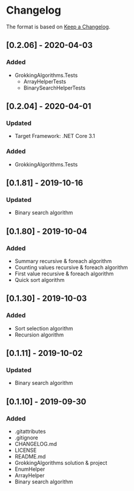 # Changelog

The format is based on [Keep a Changelog](https://keepachangelog.com/en/1.0.0/).

## [0.2.06] - 2020-04-03
### Added
- GrokkingAlgorithms.Tests
  - ArrayHelperTests
  - BinarySearchHelperTests

## [0.2.04] - 2020-04-01
### Updated
- Target Framework: .NET Core 3.1
### Added
- GrokkingAlgorithms.Tests

## [0.1.81] - 2019-10-16
### Updated
- Binary search algorithm

## [0.1.80] - 2019-10-04
### Added
- Summary recursive & foreach algorithm
- Counting values recursive & foreach algorithm
- First value recursive & foreach algorithm
- Quick sort algorithm

## [0.1.30] - 2019-10-03
### Added
- Sort selection algorithm
- Recursion algorithm

## [0.1.11] - 2019-10-02
### Updated
- Binary search algorithm

## [0.1.10] - 2019-09-30
### Added
- .gitattributes
- .gitignore
- CHANGELOG.md
- LICENSE
- README.md
- GrokkingAlgorithms solution & project
- EnumHelper
- ArrayHelper
- Binary search algorithm
